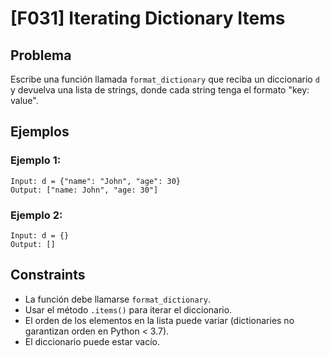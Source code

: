 # [F031] Iterating Dictionary Items

## Problema

Escribe una función llamada `format_dictionary` que reciba un diccionario `d` y devuelva una lista de strings, donde cada string tenga el formato "key: value".

## Ejemplos

### Ejemplo 1:
```
Input: d = {"name": "John", "age": 30}
Output: ["name: John", "age: 30"]
```

### Ejemplo 2:
```
Input: d = {}
Output: []
```

## Constraints

- La función debe llamarse `format_dictionary`.
- Usar el método `.items()` para iterar el diccionario.
- El orden de los elementos en la lista puede variar (dictionaries no garantizan orden en Python < 3.7).
- El diccionario puede estar vacío.
